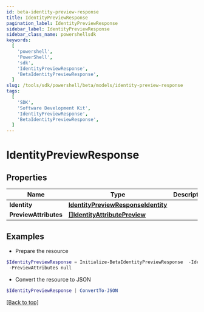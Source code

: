 ```yaml
---
id: beta-identity-preview-response
title: IdentityPreviewResponse
pagination_label: IdentityPreviewResponse
sidebar_label: IdentityPreviewResponse
sidebar_class_name: powershellsdk
keywords:
  [
    'powershell',
    'PowerShell',
    'sdk',
    'IdentityPreviewResponse',
    'BetaIdentityPreviewResponse',
  ]
slug: /tools/sdk/powershell/beta/models/identity-preview-response
tags:
  [
    'SDK',
    'Software Development Kit',
    'IdentityPreviewResponse',
    'BetaIdentityPreviewResponse',
  ]
---
```


# IdentityPreviewResponse

## Properties

| Name | Type | Description | Notes |
| --- | --- | --- | --- |
| **Identity** | [**IdentityPreviewResponseIdentity**](identity-preview-response-identity) |  | [optional] |
| **PreviewAttributes** | [**[]IdentityAttributePreview**](identity-attribute-preview) |  | [optional] |

## Examples

- Prepare the resource

```powershell
$IdentityPreviewResponse = Initialize-BetaIdentityPreviewResponse  -Identity null `
 -PreviewAttributes null
```

- Convert the resource to JSON

```powershell
$IdentityPreviewResponse | ConvertTo-JSON
```

[[Back to top]](#)
